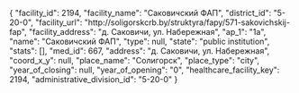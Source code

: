 {
    "facility_id": 2194,
    "facility_name": "Саковичский ФАП",
    "district_id": "5-20-0",
    "facility_url": "http:\/\/soligorskcrb.by\/struktyra\/fapy\/571-sakovichskij-fap",
    "facility_address": "д. Саковичи, ул. Набережная",
    "ap_1": "1а",
    "name": "Саковичский ФАП",
    "type": null,
    "state": "public institution",
    "stats": [],
    "med_id": 667,
    "address": "д. Саковичи, ул. Набережная",
    "coord_x_y": null,
    "place_name": "Солигорск",
    "place_type": "city",
    "year_of_closing": null,
    "year_of_opening": "0",
    "healthcare_facility_key": 2194,
    "administrative_division_id": "5-20-0"
}